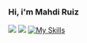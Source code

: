 ### Hi, i'm Mahdi Ruiz
![](https://komarev.com/ghpvc/?username=Mrdev88)
![](https://github-profile-trophy.vercel.app/?username=Mrdev88)
[![My Skills](https://skillicons.dev/icons?i=js,html,css,ts,py,java,kotlin,lua,ruby,github,stackoverflow,apple,robloxstudio,svelte,qt,idea,nodejs,neovim,git)](https://skillicons.dev)
